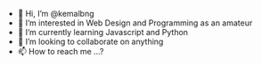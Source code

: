- 👋 Hi, I’m @kemalbng
- 👀 I’m interested in Web Design and Programming as an amateur
- 🌱 I’m currently learning Javascript and Python
- 💞️ I’m looking to collaborate on anything
- 📫 How to reach me ...?

<!---
kemalbng/kemalbng is a ✨ special ✨ repository because its `README.md` (this file) appears on your GitHub profile.
You can click the Preview link to take a look at your changes.
--->
